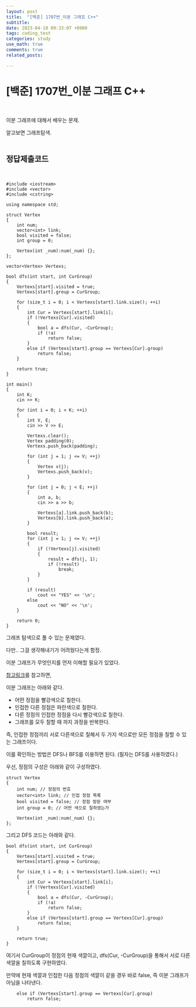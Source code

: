 ```yaml
---
layout: post
title:  "[백준] 1707번_이분 그래프 C++"
subtitle:   
date: 2023-04-10 09:33:07 +0900
tags: coding_test
categories: study
use_math: true
comments: true
related_posts:

---
```


# [백준] 1707번_이분 그래프 C++<br/>
<br/>

이분 그래프에 대해서 배우는 문제.<br/>

알고보면 그래프탐색.<br/>
<br/>

## 정답제출코드<br>
<br/>

```
#include <iostream>
#include <vector>
#include <cstring>

using namespace std;

struct Vertex
{
    int num;
    vector<int> link;
    bool visited = false;
    int group = 0;

    Vertex(int _num):num(_num) {};
};

vector<Vertex> Vertexs;

bool dfs(int start, int CurGroup)
{
    Vertexs[start].visited = true;
    Vertexs[start].group = CurGroup;

    for (size_t i = 0; i < Vertexs[start].link.size(); ++i)
    {
        int Cur = Vertexs[start].link[i];
        if (!Vertexs[Cur].visited)
        {
            bool a = dfs(Cur, -CurGroup);
            if (!a)
                return false;
        }
        else if (Vertexs[start].group == Vertexs[Cur].group)
            return false;
    }

    return true;    
}

int main()
{
    int K;
    cin >> K;

    for (int i = 0; i < K; ++i)
    {
        int V, E;
        cin >> V >> E;

        Vertexs.clear();
        Vertex padding(0);
        Vertexs.push_back(padding);

        for (int j = 1; j <= V; ++j)
        {
            Vertex v(j);
            Vertexs.push_back(v);
        }

        for (int j = 0; j < E; ++j)
        {
            int a, b;
            cin >> a >> b;

            Vertexs[a].link.push_back(b);
            Vertexs[b].link.push_back(a);
        }
        
        bool result;
        for (int j = 1; j <= V; ++j)
        {
            if (!Vertexs[j].visited)
            {
                result = dfs(j, 1);
                if (!result)
                    break;
            }
        }

        if (result)
            cout << "YES" << '\n';
        else
            cout << "NO" << '\n';
    }

    return 0;
}
```

그래프 탐색으로 풀 수 있는 문제였다.<br/>

다만.. 그걸 생각해내기가 어려웠다는게 함정.<br/>

이분 그래프가 무엇인지를 먼저 이해할 필요가 있었다.<br/>

[참고링크](https://gmlwjd9405.github.io/2018/08/23/algorithm-bipartite-graph.html)를 참고하면, <br/>

이분 그래프는 아래와 같다.

- 어떤 정점을 빨강색으로 칠한다.
- 인접한 다른 정점은 파란색으로 칠한다.
- 다른 정점의 인접한 정점을 다시 빨강색으로 칠한다.
- 그래프를 모두 칠할 때 까지 과정을 반복한다.

즉, 인접한 정점끼리 서로 다른색으로 칠해서 두 가지 색으로만 모든 정점을 칠할 수 있는 그래프이다.<br/>

이를 확인하는 방법은 DFS나 BFS를 이용하면 된다. (필자는 DFS를 사용하였다.)<br/>

우선, 정점의 구성은 아래와 같이 구성하였다.<br/>

```
struct Vertex
{
    int num; // 정점의 번호
    vector<int> link; // 인접 정점 목록
    bool visited = false; // 정점 방문 여부
    int group = 0; // 어떤 색으로 칠하였는가

    Vertex(int _num):num(_num) {};
};
```

그리고 DFS 코드는 아래와 같다.<br/>

```
bool dfs(int start, int CurGroup)
{
    Vertexs[start].visited = true;
    Vertexs[start].group = CurGroup;

    for (size_t i = 0; i < Vertexs[start].link.size(); ++i)
    {
        int Cur = Vertexs[start].link[i];
        if (!Vertexs[Cur].visited)
        {
            bool a = dfs(Cur, -CurGroup);
            if (!a)
                return false;
        }
        else if (Vertexs[start].group == Vertexs[Cur].group)
            return false;
    }

    return true;    
}
```
여기서 CurGroup이 정점의 현재 색깔이고,  dfs(Cur, -CurGroup)을 통해서 서로 다른 색깔을 칠하도록 구현하였다.<br/>

만약에 현재 색깔과 인접한 다음 정점의 색깔이 같을 경우 바로 false, 즉 이분 그래프가 아님을 나타낸다.

```
    else if (Vertexs[start].group == Vertexs[Cur].group)
        return false;
```